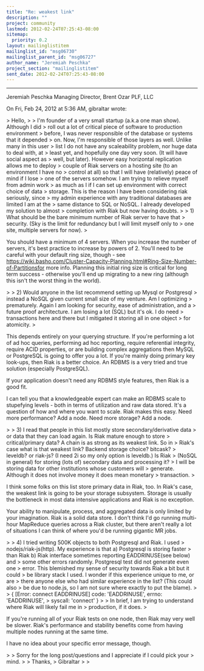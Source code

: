 ```yaml
---
title: "Re: weakest link"
description: ""
project: community
lastmod: 2012-02-24T07:25:43-08:00
sitemap:
  priority: 0.2
layout: mailinglistitem
mailinglist_id: "msg06730"
mailinglist_parent_id: "msg06727"
author_name: "Jeremiah Peschka"
project_section: "mailinglistitem"
sent_date: 2012-02-24T07:25:43-08:00
---
```



---
Jeremiah Peschka
Managing Director, Brent Ozar PLF, LLC


On Fri, Feb 24, 2012 at 5:36 AM, gibraltar  wrote:

&gt; Hello,
&gt;
&gt; I'm founder of a very small startup (a.k.a one man show). Although I did
&gt; roll out a lot of critical piece of software to production environment
&gt; before, I was never responsible of the database or systems that it depended
&gt; on. Now, I'm responsible of those layers as well. Unlike many in this user
&gt; list I do not have any scaleability problem, nor huge data to deal with, at
&gt; least yet, and hopefully one day very soon. (It will have social aspect as
&gt; well, but later). However easy horizontal replication allows me to deploy
&gt; couple of Riak servers on a hosting site (to an environment I have no
&gt; control at all) so that I will have (relatively) peace of mind if I lose
&gt; one of the servers somehow. I am trying to relieve myself from admin work
&gt; as much as I if I can set up environment with correct choice of data
&gt; storage. This is the reason I have been considering riak seriously, since
&gt; my admin experience with any traditional databases are limited I am at the
&gt; same distance to SQL or NoSQL. I already developed my solution to almost
&gt; completion with Riak but now having doubts.
&gt;
&gt; 1) What should be the bare minimum number of Riak server to have that
&gt; security. (Sky is the limit for redundancy but I will limit myself only to
&gt; one site, multiple servers for now).
&gt;

You should have a minimum of 4 servers. When you increase the number of
servers, it's best practice to increase by powers of 2. You'll need to be
careful with your default ring size, though - see
https://wiki.basho.com/Cluster-Capacity-Planning.html#Ring-Size-Number-of-Partitionsfor
more info. Planning this initial ring size is critical for long term
success - otherwise you'll end up migrating to a new ring (although this
isn't the worst thing in the world).

&gt;
&gt; 2) Would anyone in the list recommend setting up Mysql or Postgresql
&gt; instead a NoSQL given current small size of my venture. Am I optimizing
&gt; prematurely. Again I am looking for security, ease of administration, and a
&gt; future proof architecture. I am losing a lot (SQL) but it's ok. I do need
&gt; transactions here and there but I mitigated it storing all in one object
&gt; for atomicity.
&gt;

This depends entirely on your querying structure. If you're performing a
lot of ad hoc queries, performing ad hoc reporting, require referential
integrity, require ACID properties, or are building complex aggregations
then MySQL or PostgreSQL is going to offer you a lot. If you're mainly
doing primary key look-ups, then Riak is a better choice. An RDBMS is a
very tried and true solution (especially PostgreSQL).

If your application doesn't need any RDBMS style features, then Riak is a
good fit.

I can tell you that a knowledgeable expert can make an RDBMS scale to
stupefying levels - both in terms of utilization and raw data stored. It's
a question of how and where you want to scale. Riak makes this easy. Need
more performance? Add a node. Need more storage? Add a node.


&gt;
&gt; 3) I read that people in this list mostly store secondary/derivative data
&gt; or data that they can load again. Is Riak mature enough to store
&gt; critical/primary data? A chain is as strong as its weakest link. So in
&gt; Riak's case what is that weakest link? Backend storage choice? bitcask?
&gt; leveldb? or riak-js? (I need 2i so my only option is leveldb.) Is Riak
&gt; (NoSQL in general) for storing (lots of) secondary data and processing it?
&gt; I will be storing data for other institutions whose customers will
&gt; generate. Although it does not involve money it does mean monetary
&gt; transaction.
&gt;

I think some folks on this list store primary data in Riak, too. In Riak's
case, the weakest link is going to be your storage subsystem. Storage is
usually the bottleneck in most data intensive applications and Riak is no
exception.

Your ability to manipulate, process, and aggregated data is only limited by
your imagination. Riak is a solid data store. I don't think I'd go running
multi-hour MapReduce queries across a Riak cluster, but there aren't really
a lot of situations I can think of where you'd be running gigantic MR jobs.


&gt;
&gt; 4) I tried writing 500K objects to both Postgresql and Riak. I used
&gt; nodejs/riak-js(http). My experience is that a) Postgresql is storing faster
&gt; than Riak b) Riak interface sometimes reporting EADDRINUSE(see below) and
&gt; some other errors randomly. Postgresql test did not generate even one
&gt; error. This blemished my sense of security towards Riak a bit but it could
&gt; be library stack I used. I wonder if this experience unique to me, or are
&gt; there anyone else who had similar experience in the list? (This could also
&gt; be due to node.js, so I am not sure where exactly to put the blame).
&gt;
&gt; { [Error: connect EADDRINUSE] code: 'EADDRINUSE', errno: 'EADDRINUSE',
&gt; syscall: 'connect' }
&gt;
&gt; In brief, I am trying to understand where Riak will likely fail me in
&gt; production, if it does.
&gt;

If you're running all of your Riak tests on one node, then Riak may very
well be slower. Riak's performance and stability benefits come from having
multiple nodes running at the same time.

I have no idea about your specific error message, though.


&gt;
&gt; Sorry for the long post/questions and I appreciate if I could pick your
&gt; mind.
&gt;
&gt; Thanks,
&gt; Gibraltar
&gt;
&gt;

